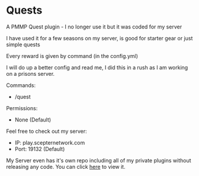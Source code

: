 # Quests

A PMMP Quest plugin - I no longer use it but it was coded for my server

I have used it for a few seasons on my server, is good for starter gear or just simple quests

Every reward is given by command (in the config.yml)

I will do up a better config and read me, I did this in a rush as I am working on a prisons server.

Commands:

- /quest

Permissions:

- None (Default)

Feel free to check out my server:

- IP: play.scepternetwork.com
- Port: 19132 (Default)

My Server even has it's own repo including all of my private plugins without releasing any code. You can click [here](https://github.com/jaylac2000/ScepterNetwork) to view it.
